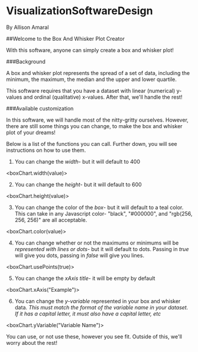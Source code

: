 # VisualizationSoftwareDesign
By Allison Amaral

##Welcome to the Box And Whisker Plot Creator

With this software, anyone can simply create a box and whisker plot!

###Background

A box and whisker plot represents the spread of a set of data, including the minimum, the maximum, the median and the upper and lower quartile. 

This software requires that you have a dataset with linear (numerical) y-values and ordinal (qualitative) x-values. After that, we'll handle the rest!

###Available customization

In this software, we will handle most of the nitty-gritty ourselves. However, there are still some things you can change, to make the box and whisker plot of your dreams!

Below is a list of the functions you can call. Further down, you will see instructions on how to use them.

1. You can change the *width*- but it will default to 400

<boxChart.width(value)>

2. You can change the *height*- but it will default to 600

<boxChart.height(value)>

3. You can change the color of the *box*- but it will default to a teal color. This can take in any Javascript color- "black", "#000000", and "rgb(256, 256, 256)" are all acceptable.

<boxChart.color(value)>

4. You can change whether or not the maximums or minimums will be *represented with lines or dots*- but it will default to dots. Passing in _true_ will give you dots, passing in _false_ will give you lines.

<boxChart.usePoints(true)>

5. You can change the *xAxis title*- it will be empty by default

<boxChart.xAxis("Example")>

6. You can change the *y-variable* represented in your box and whisker data. _This must match the format of the variable name in your dataset. If it has a capital letter, it must also have a capital letter, etc_

<boxChart.yVariable("Variable Name")>

You can use, or not use these, however you see fit. Outside of this, we'll worry about the rest!

